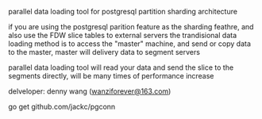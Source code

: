 parallel data loading tool for postgresql partition sharding architecture

if you are using the postgresql parition feature as the sharding feathre, and also use the FDW slice tables to external servers
the trandisional data loading method is to access the "master" machine, and send or copy data to the master, master will delivery
data to segment servers

parallel data loading tool will read your data and send the slice to the segments directly, will be many times of performance increase

delveloper: denny wang (wanziforever@163.com)


go get github.com/jackc/pgconn

